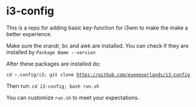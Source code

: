 # i3-config
This is a repo for adding basic key-function for i3wm to make the make a better experience.

Make sure the xrandr, bc and awk are installed. You can check if they are installed by
<code><i>Package Name</i> --version</code>

After these packages are installed do:

<code>cd ~.config/i3; git clone https://github.com/eveneverlands/i3-config</code>

Then run: <code>cd i3-config; bash run.sh</code>

You can customize <code>run.sh</code> to meet your expectations.

